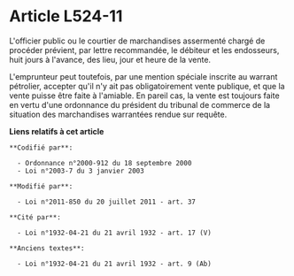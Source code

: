 # Article L524-11

L'officier public ou le courtier de marchandises assermenté chargé de procéder prévient, par lettre recommandée, le débiteur
et les endosseurs, huit jours à l'avance, des lieu, jour et heure de la vente.

L'emprunteur peut toutefois, par une mention spéciale inscrite au warrant pétrolier, accepter qu'il n'y ait pas
obligatoirement vente publique, et que la vente puisse être faite à l'amiable. En pareil cas, la vente est toujours faite en
vertu d'une ordonnance du président du tribunal de commerce de la situation des marchandises warrantées rendue sur requête.

**Liens relatifs à cet article**

	**Codifié par**:

	  - Ordonnance n°2000-912 du 18 septembre 2000
	  - Loi n°2003-7 du 3 janvier 2003

	**Modifié par**:

	  - Loi n°2011-850 du 20 juillet 2011 - art. 37

	**Cité par**:

	  - Loi n°1932-04-21 du 21 avril 1932 - art. 17 (V)

	**Anciens textes**:

	  - Loi n°1932-04-21 du 21 avril 1932 - art. 9 (Ab)
